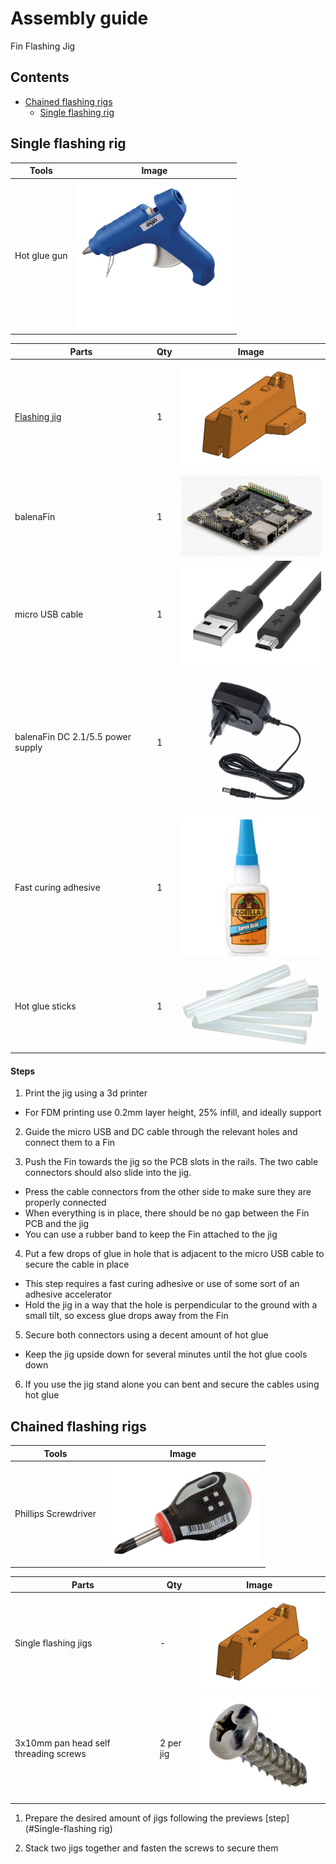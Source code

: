 # Assembly guide
Fin Flashing Jig

## Contents

- [Chained flashing rigs](#Chained-flashing-rigs)
  - [Single flashing rig](#Single-flashing-rig)

## Single flashing rig

| Tools | Image |
|-|-|
| Hot glue gun | <img src="./photos/hotGlueGun.jpg" width="250"> |

| Parts | Qty | Image |
|-|-|-|
| [Flashing jig](../output/STL/flashingJig.stl) | 1 | <img src="../../output/JPG/flashingJig.jpg" width="250"> |
| balenaFin | 1 | <img src="./photos/balenaFin.png" width="250"> |
| micro USB cable | 1 | <img src="./photos/microUSB.jpg" width="250"> |
| balenaFin DC 2.1/5.5 power supply | 1 | <img src="./photos/FinPSU.jpg" width="250"> |
| Fast curing adhesive | 1 | <img src="./photos/glue.jpg" width="250"> |
| Hot glue sticks | 1 | <img src="./photos/hotGlue.jpg" width="250"> |


#### Steps

1. Print the jig using a 3d printer
  - For FDM printing use 0.2mm layer height, 25% infill, and ideally support

2. Guide the micro USB and DC cable through the relevant holes and connect them to a Fin

3. Push the Fin towards the jig so the PCB slots in the rails. The two cable connectors should also slide into the jig.
  - Press the cable connectors from the other side to make sure they are properly connected
  - When everything is in place, there should be no gap between the Fin PCB and the jig
  - You can use a rubber band to keep the Fin attached to the jig

4. Put a few drops of glue in hole that is adjacent to the micro USB cable to secure the cable in place
  - This step requires a fast curing adhesive or use of some sort of an adhesive accelerator
  - Hold the jig in a way that the hole is perpendicular to the ground with a small tilt, so excess glue drops away from the Fin

5. Secure both connectors using a decent amount of hot glue
  - Keep the jig upside down for several minutes until the hot glue cools down

6. If you use the jig stand alone you can bent and secure the cables using hot glue

## Chained flashing rigs

| Tools | Image |
|-|-|
| Phillips Screwdriver | <img src="./photos/screwdriver.jpg" width="250"> |

| Parts | Qty | Image |
|-|-|-|
| Single flashing jigs | - | <img src="../../output/JPG/flashingJig.jpg" width="250"> |
| 3x10mm pan head self threading screws | 2 per jig | <img src="./photos/screw.jpg" width="250"> |

1. Prepare the desired amount of jigs following the previews [step](#Single-flashing rig)

2. Stack two jigs together and fasten the screws to secure them
